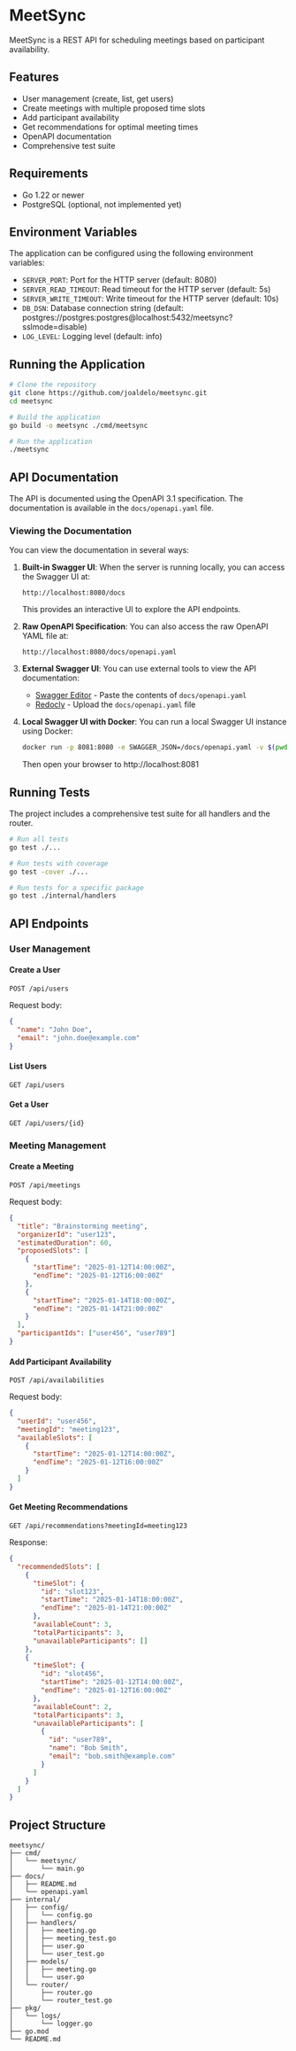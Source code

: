 # MeetSync

MeetSync is a REST API for scheduling meetings based on participant availability.

## Features

- User management (create, list, get users)
- Create meetings with multiple proposed time slots
- Add participant availability
- Get recommendations for optimal meeting times
- OpenAPI documentation
- Comprehensive test suite

## Requirements

- Go 1.22 or newer
- PostgreSQL (optional, not implemented yet)

## Environment Variables

The application can be configured using the following environment variables:

- `SERVER_PORT`: Port for the HTTP server (default: 8080)
- `SERVER_READ_TIMEOUT`: Read timeout for the HTTP server (default: 5s)
- `SERVER_WRITE_TIMEOUT`: Write timeout for the HTTP server (default: 10s)
- `DB_DSN`: Database connection string (default: postgres://postgres:postgres@localhost:5432/meetsync?sslmode=disable)
- `LOG_LEVEL`: Logging level (default: info)

## Running the Application

```bash
# Clone the repository
git clone https://github.com/joaldelo/meetsync.git
cd meetsync

# Build the application
go build -o meetsync ./cmd/meetsync

# Run the application
./meetsync
```

## API Documentation

The API is documented using the OpenAPI 3.1 specification. The documentation is available in the `docs/openapi.yaml` file.

### Viewing the Documentation

You can view the documentation in several ways:

1. **Built-in Swagger UI**: When the server is running locally, you can access the Swagger UI at:
   ```
   http://localhost:8080/docs
   ```
   This provides an interactive UI to explore the API endpoints.

2. **Raw OpenAPI Specification**: You can also access the raw OpenAPI YAML file at:
   ```
   http://localhost:8080/docs/openapi.yaml
   ```

3. **External Swagger UI**: You can use external tools to view the API documentation:
   - [Swagger Editor](https://editor.swagger.io/) - Paste the contents of `docs/openapi.yaml`
   - [Redocly](https://redocly.github.io/redoc/) - Upload the `docs/openapi.yaml` file

4. **Local Swagger UI with Docker**: You can run a local Swagger UI instance using Docker:
   ```bash
   docker run -p 8081:8080 -e SWAGGER_JSON=/docs/openapi.yaml -v $(pwd)/docs:/docs swaggerapi/swagger-ui
   ```
   Then open your browser to http://localhost:8081

## Running Tests

The project includes a comprehensive test suite for all handlers and the router.

```bash
# Run all tests
go test ./...

# Run tests with coverage
go test -cover ./...

# Run tests for a specific package
go test ./internal/handlers
```

## API Endpoints

### User Management

#### Create a User

```
POST /api/users
```

Request body:
```json
{
  "name": "John Doe",
  "email": "john.doe@example.com"
}
```

#### List Users

```
GET /api/users
```

#### Get a User

```
GET /api/users/{id}
```

### Meeting Management

#### Create a Meeting

```
POST /api/meetings
```

Request body:
```json
{
  "title": "Brainstorming meeting",
  "organizerId": "user123",
  "estimatedDuration": 60,
  "proposedSlots": [
    {
      "startTime": "2025-01-12T14:00:00Z",
      "endTime": "2025-01-12T16:00:00Z"
    },
    {
      "startTime": "2025-01-14T18:00:00Z",
      "endTime": "2025-01-14T21:00:00Z"
    }
  ],
  "participantIds": ["user456", "user789"]
}
```

#### Add Participant Availability

```
POST /api/availabilities
```

Request body:
```json
{
  "userId": "user456",
  "meetingId": "meeting123",
  "availableSlots": [
    {
      "startTime": "2025-01-12T14:00:00Z",
      "endTime": "2025-01-12T16:00:00Z"
    }
  ]
}
```

#### Get Meeting Recommendations

```
GET /api/recommendations?meetingId=meeting123
```

Response:
```json
{
  "recommendedSlots": [
    {
      "timeSlot": {
        "id": "slot123",
        "startTime": "2025-01-14T18:00:00Z",
        "endTime": "2025-01-14T21:00:00Z"
      },
      "availableCount": 3,
      "totalParticipants": 3,
      "unavailableParticipants": []
    },
    {
      "timeSlot": {
        "id": "slot456",
        "startTime": "2025-01-12T14:00:00Z",
        "endTime": "2025-01-12T16:00:00Z"
      },
      "availableCount": 2,
      "totalParticipants": 3,
      "unavailableParticipants": [
        {
          "id": "user789",
          "name": "Bob Smith",
          "email": "bob.smith@example.com"
        }
      ]
    }
  ]
}
```

## Project Structure

```
meetsync/
├── cmd/
│   └── meetsync/
│       └── main.go
├── docs/
│   ├── README.md
│   └── openapi.yaml
├── internal/
│   ├── config/
│   │   └── config.go
│   ├── handlers/
│   │   ├── meeting.go
│   │   ├── meeting_test.go
│   │   ├── user.go
│   │   └── user_test.go
│   ├── models/
│   │   ├── meeting.go
│   │   └── user.go
│   └── router/
│       ├── router.go
│       └── router_test.go
├── pkg/
│   └── logs/
│       └── logger.go
├── go.mod
└── README.md
```
